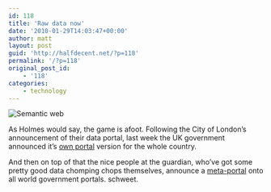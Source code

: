 ```yaml
---
id: 118
title: 'Raw data now'
date: '2010-01-29T14:03:47+00:00'
author: matt
layout: post
guid: 'http://halfdecent.net/?p=118'
permalink: '/?p=118'
original_post_id:
    - '118'
categories:
    - technology
---
```


![](http://dret.net/lectures/web-fall09/img/semantic-web.jpg "Semantic web")

As Holmes would say, the game is afoot. Following the City of London’s announcement of their data portal, last week the UK government announced it’s [own portal](http://www.data.gov.uk/) version for the whole country.

And then on top of that the nice people at the guardian, who’ve got some pretty good data chomping chops themselves, announce a [meta-portal](http://www.guardian.co.uk/world-government-data) onto all world government portals. schweet.